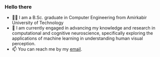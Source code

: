 ### Hello there

<!--
**zahrasalarian/zahrasalarian** is a ✨ _special_ ✨ repository because its `README.md` (this file) appears on your GitHub profile.

Here are some ideas to get you started:
- 👯 I’m looking to collaborate on ...
- 🤔 I’m looking for help with ...
- 💬 Ask me about ...
- 😄 Pronouns: ...
- ⚡ Fun fact: ...
-->

- 👩‍🎓 I am a B.Sc. graduate in Computer Engineering from Amirkabir University of Technology
- 🌱 I am currently engaged in advancing my knowledge and research in computational and cognitive neuroscience, specifically exploring the applications of machine learning in understanding human visual perception.
- 📫 You can reach me by my [email](mailto:zasalarian2000@gmail.com).
